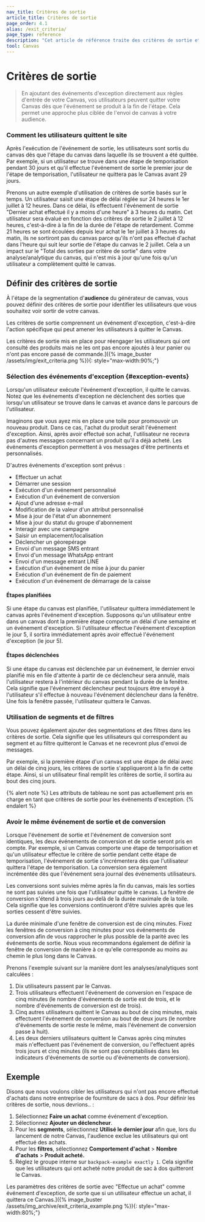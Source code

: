 ```yaml
---
nav_title: Critères de sortie
article_title: Critères de sortie 
page_order: 4.1
alias: /exit_criteria/
page_type: reference
description: "Cet article de référence traite des critères de sortie et de la manière dont les utilisateurs peuvent quitter votre Canvas en fonction des critères sélectionnés."
tool: Canvas
---
```


# Critères de sortie

> En ajoutant des événements d'exception directement aux règles d'entrée de votre Canvas, vos utilisateurs peuvent quitter votre Canvas dès que l'événement se produit à la fin de l'étape. Cela permet une approche plus ciblée de l'envoi de canvas à votre audience.

### Comment les utilisateurs quittent le site

Après l'exécution de l'événement de sortie, les utilisateurs sont sortis du canvas dès que l'étape du canvas dans laquelle ils se trouvent a été quittée. Par exemple, si un utilisateur se trouve dans une étape de temporisation pendant 30 jours et qu'il effectue l'événement de sortie le premier jour de l'étape de temporisation, l'utilisateur ne quittera pas le Canvas avant 29 jours.

Prenons un autre exemple d'utilisation de critères de sortie basés sur le temps. Un utilisateur saisit une étape de délai réglée sur 24 heures le 1er juillet à 12 heures. Dans ce délai, ils effectuent l'événement de sortie "Dernier achat effectué il y a moins d'une heure" à 3 heures du matin. Cet utilisateur sera évalué en fonction des critères de sortie le 2 juillet à 12 heures, c'est-à-dire à la fin de la durée de l'étape de retardement. Comme 21 heures se sont écoulées depuis leur achat le 1er juillet à 3 heures du matin, ils ne sortiront pas du canvas parce qu'ils n'ont pas effectué d'achat dans l'heure qui suit leur sortie de l'étape du canvas le 2 juillet. Cela a un impact sur le "Total des sorties par critère de sortie" dans votre analyse/analytique du canvas, qui n'est mis à jour qu'une fois qu'un utilisateur a complètement quitté le canvas.

## Définir des critères de sortie

À l'étape de la segmentation d'**audience** du générateur de canvas, vous pouvez définir des critères de sortie pour identifier les utilisateurs que vous souhaitez voir sortir de votre canvas. 

Les critères de sortie comprennent un événement d'exception, c'est-à-dire l'action spécifique qui peut amener les utilisateurs à quitter le Canvas.

Les critères de sortie mis en place pour réengager les utilisateurs qui ont consulté des produits mais ne les ont pas encore ajoutés à leur panier ou n'ont pas encore passé de commande.]({% image_buster /assets/img/exit_criteria.png %}){: style="max-width:90%;"}

### Sélection des événements d'exception {#exception-events}

Lorsqu'un utilisateur exécute l'événement d'exception, il quitte le canvas. Notez que les événements d'exception ne déclenchent des sorties que lorsqu'un utilisateur se trouve dans le canvas et avance dans le parcours de l'utilisateur.

Imaginons que vous ayez mis en place une toile pour promouvoir un nouveau produit. Dans ce cas, l'achat du produit serait l'événement d'exception. Ainsi, après avoir effectué son achat, l'utilisateur ne recevra pas d'autres messages concernant un produit qu'il a déjà acheté. Les événements d'exception permettent à vos messages d'être pertinents et personnalisés.

D'autres événements d'exception sont prévus :

- Effectuer un achat
- Démarrer une session
- Exécution d'un événement personnalisé
- Exécution d'un événement de conversion
- Ajout d'une adresse e-mail
- Modification de la valeur d'un attribut personnalisé
- Mise à jour de l'état d'un abonnement
- Mise à jour du statut du groupe d'abonnement
- Interagir avec une campagne
- Saisir un emplacement/localisation
- Déclencher un géorepérage
- Envoi d'un message SMS entrant
- Envoi d'un message WhatsApp entrant
- Envoi d'un message entrant LINE
- Exécution d'un événement de mise à jour du panier
- Exécution d'un événement de fin de paiement
- Exécution d'un événement de démarrage de la caisse

#### Étapes planifiées

Si une étape du canvas est planifiée, l'utilisateur quittera immédiatement le canvas après l'événement d'exception. Supposons qu'un utilisateur entre dans un canvas dont la première étape comporte un délai d'une semaine et un événement d'exception. Si l'utilisateur effectue l'événement d'exception le jour 5, il sortira immédiatement après avoir effectué l'événement d'exception (le jour 5). 
 
#### Étapes déclenchées

Si une étape du canvas est déclenchée par un événement, le dernier envoi planifié mis en file d'attente à partir de ce déclencheur sera annulé, mais l'utilisateur restera à l'intérieur du canvas pendant la durée de la fenêtre. Cela signifie que l'événement déclencheur peut toujours être envoyé à l'utilisateur s'il effectue à nouveau l'événement déclencheur dans la fenêtre. Une fois la fenêtre passée, l'utilisateur quittera le Canvas.

### Utilisation de segments et de filtres

Vous pouvez également ajouter des segmentations et des filtres dans les critères de sortie. Cela signifie que les utilisateurs qui correspondent au segment et au filtre quitteront le Canvas et ne recevront plus d'envoi de messages. 

Par exemple, si la première étape d'un canvas est une étape de délai avec un délai de cinq jours, les critères de sortie s'appliqueront à la fin de cette étape. Ainsi, si un utilisateur final remplit les critères de sortie, il sortira au bout des cinq jours.

{% alert note %}
Les attributs de tableau ne sont pas actuellement pris en charge en tant que critères de sortie pour les événements d'exception.
{% endalert %}

### Avoir le même événement de sortie et de conversion

Lorsque l'événement de sortie et l'événement de conversion sont identiques, les deux événements de conversion et de sortie seront pris en compte. Par exemple, si un Canvas comporte une étape de temporisation et qu'un utilisateur effectue le critère de sortie pendant cette étape de temporisation, l'événement de sortie s'incrémentera dès que l'utilisateur quittera l'étape de temporisation. La conversion sera également incrémentée dès que l'événement sera journal des événements utilisateurs.

Les conversions sont suivies même après la fin du canvas, mais les sorties ne sont pas suivies une fois que l'utilisateur quitte le canvas. La fenêtre de conversion s'étend à trois jours au-delà de la durée maximale de la toile. Cela signifie que les conversions continueront d'être suivies après que les sorties cessent d'être suivies. 

La durée minimale d'une fenêtre de conversion est de cinq minutes. Fixez les fenêtres de conversion à cinq minutes pour vos événements de conversion afin de vous rapprocher le plus possible de la parité avec les événements de sortie. Nous vous recommandons également de définir la fenêtre de conversion de manière à ce qu'elle corresponde au moins au chemin le plus long dans le Canvas.

Prenons l'exemple suivant sur la manière dont les analyses/analytiques sont calculées :

1. Dix utilisateurs passent par le Canvas.
2. Trois utilisateurs effectuent l'événement de conversion en l'espace de cinq minutes (le nombre d'événements de sortie est de trois, et le nombre d'événements de conversion est de trois).
3. Cinq autres utilisateurs quittent le Canvas au bout de cinq minutes, mais effectuent l'événement de conversion au bout de deux jours (le nombre d'événements de sortie reste le même, mais l'événement de conversion passe à huit).
4. Les deux derniers utilisateurs quittent le Canvas après cinq minutes mais n'effectuent pas l'événement de conversion, ou l'effectuent après trois jours et cinq minutes (ils ne sont pas comptabilisés dans les indicateurs d'événements de sortie ou d'événements de conversion).

## Exemple

Disons que nous voulons cibler les utilisateurs qui n'ont pas encore effectué d'achats dans notre entreprise de fourniture de sacs à dos. Pour définir les critères de sortie, nous devrions.. :

1. Sélectionnez **Faire un achat** comme événement d'exception.
2. Sélectionnez **Ajouter un déclencheur**. 
3. Pour les **segments**, sélectionnez **Utilisé le dernier jour** afin que, lors du lancement de notre Canvas, l'audience exclue les utilisateurs qui ont effectué des achats.
4. Pour les **filtres**, sélectionnez **Comportement d'achat** > **Nombre d'achats** > **Produit acheté.**
5. Réglez le groupe interne sur `backpack-example exactly 1`. Cela signifie que les utilisateurs qui ont acheté notre produit de sac à dos quitteront le Canvas.

Les paramètres des critères de sortie avec "Effectue un achat" comme événement d'exception, de sorte que si un utilisateur effectue un achat, il quittera ce Canvas.]({% image_buster /assets/img_archive/exit_criteria_example.png %}){: style="max-width:80%;"}


